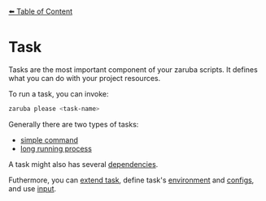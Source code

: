 [⬅️ Table of Content](../../../README.md)

# Task

Tasks are the most important component of your zaruba scripts. It defines what you can do with your project resources.

To run a task, you can invoke:

```bash
zaruba please <task-name>
```

Generally there are two types of tasks:

* [simple command](simple-command.md)
* [long running process](long-running-process.md)

A task might also has several [dependencies](define-task-dependies.md).

Futhermore, you can [extend task](extend-task.md), define task's [environment](task-envs/README.md) and [configs](task-configs/README.md), and use [input](task-inputs.md).